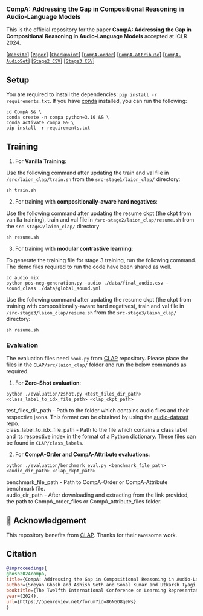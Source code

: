 ### CompA: Addressing the Gap in Compositional Reasoning in Audio-Language Models

This is the official repository for the paper **CompA: Addressing the Gap in Compositional Reasoning in Audio-Language Models** accepted at ICLR 2024.

[[`Website`](https://sreyan88.github.io/compa_iclr/)] [[`Paper`](https://openreview.net/pdf?id=86NGO8qeWs)] [[`Checkpoint`]()] [[`CompA-order`](https://drive.google.com/file/d/1A_HDH0sO6Pp-kvdcTJrAA6MJZiItHZTQ/view?usp=sharing)] [[`CompA-attribute`](https://drive.google.com/file/d/1vWpq2fTcT8T7ec8pZ_EG2v29PwJPfcJm/view?usp=sharing)] [[`CompA-AudioSet`](https://drive.google.com/file/d/1FIC9XBQStw9EUBVxKJXVKTQpPIkfy0cZ/view?usp=sharing)] [[`Stage2 CSV`](https://drive.google.com/file/d/1yDqkEYZi44yqXJPLw50bacmhkgRJJ_0b/view?usp=sharing)] [[`Stage3 CSV`](https://drive.google.com/file/d/1GF2Fc-sQUGA52LXwfLjNSL4Hl481BqYm/view?usp=sharing)]

## Setup
You are required to install the dependencies: `pip install -r requirements.txt`. If you have [conda](https://www.anaconda.com) installed, you can run the following:

```shell
cd CompA && \
conda create -n compa python=3.10 && \
conda activate compa && \
pip install -r requirements.txt
```

## Training

1. For **Vanilla Training**:

Use the following command after updating the train and val file in `/src/laion_clap/train.sh` from the `src-stage1/laion_clap/` directory:

```shell
sh train.sh
```

2. For training with **compositionally-aware hard negatives**:

Use the following command after updating the resume ckpt (the ckpt from vanilla training), train and val file in `/src-stage2/laion_clap/resume.sh` from the `src-stage2/laion_clap/` directory

```shell
sh resume.sh
```

3. For training with **modular contrastive learning**:

To generate the training file for stage 3 training, run the following command. The demo files required to run the code have been shared as well.

```shell
cd audio_mix
python pos-neg-generation.py -audio ./data/final_audio.csv -sound_class ./data/global_sound.yml
```

Use the following command after updating the resume ckpt (the ckpt from training with compositionally-aware hard negatives), train and val file in `/src-stage3/laion_clap/resume.sh` from the `src-stage3/laion_clap/` directory:

```shell
sh resume.sh
```

### Evaluation

The evaluation files need `hook.py` from [CLAP](https://github.com/LAION-AI/CLAP) repository. Please place the files in the `CLAP/src/laion_clap/` folder and run the below commands as required.

1. For **Zero-Shot evaluation**:

```shell
python ./evaluation/zshot.py <test_files_dir_path> <class_label_to_idx_file_path> <clap_ckpt_path>
```
test_files_dir_path - Path to the folder which contains audio files and their respective jsons. This format can be obtained by using the [audio-dataset](https://github.com/LAION-AI/audio-dataset/tree/main) repo.
<br>
class_label_to_idx_file_path - Path to the file which contains a class label and its respective index in the format of a Python dictionary. These files can be found in `CLAP/class_labels`.

2. For **CompA-Order and CompA-Attribute evaluations**:

```shell
python ./evaluation/benchmark_eval.py <benchmark_file_path> <audio_dir_path> <clap_ckpt_path>
```

benchmark_file_path - Path to CompA-Order or CompA-Attribute benchmark file.<br>
audio_dir_path - After downloading and extracting from the link provided, the path to CompA_order_files or CompA_attribute_files folder.

## 🌻 Acknowledgement
This repository benefits from [CLAP](https://github.com/LAION-AI/CLAP). Thanks for their awesome work.


## Citation
```BibTex
@inproceedings{
ghosh2024compa,
title={CompA: Addressing the Gap in Compositional Reasoning in Audio-Language Models},
author={Sreyan Ghosh and Ashish Seth and Sonal Kumar and Utkarsh Tyagi and Chandra Kiran Reddy Evuru and Ramaneswaran S and S Sakshi and Oriol Nieto and Ramani Duraiswami and Dinesh Manocha},
booktitle={The Twelfth International Conference on Learning Representations},
year={2024},
url={https://openreview.net/forum?id=86NGO8qeWs}
}
```
